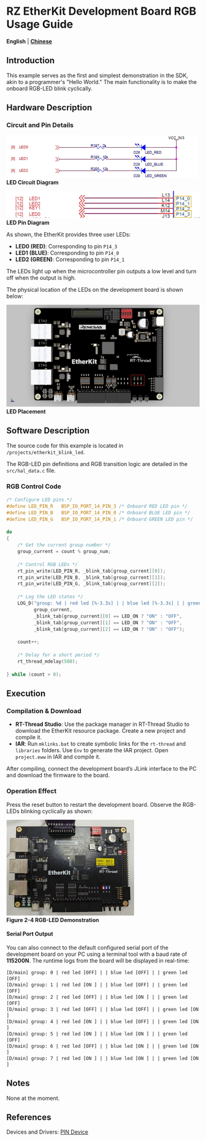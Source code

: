 # RZ EtherKit Development Board RGB Usage Guide

**English** | [**Chinese**](./README_zh.md)

## Introduction

This example serves as the first and simplest demonstration in the SDK, akin to a programmer's "Hello World." The main functionality is to make the onboard RGB-LED blink cyclically.

## Hardware Description

### Circuit and Pin Details

![img](./figures/wps31.jpg)  
**LED Circuit Diagram**

![img](./figures/wps32.jpg)  
**LED Pin Diagram**

As shown, the EtherKit provides three user LEDs:  
- **LED0 (RED)**: Corresponding to pin `P14_3`
- **LED1 (BLUE)**: Corresponding to pin `P14_0`
- **LED2 (GREEN)**: Corresponding to pin `P14_1`

The LEDs light up when the microcontroller pin outputs a low level and turn off when the output is high.

The physical location of the LEDs on the development board is shown below:

![img](./figures/wps33.jpg)  
**LED Placement**

## Software Description

The source code for this example is located in `/projects/etherkit_blink_led`.  

The RGB-LED pin definitions and RGB transition logic are detailed in the `src/hal_data.c` file.  

### RGB Control Code

```c
/* Configure LED pins */
#define LED_PIN_R   BSP_IO_PORT_14_PIN_3 /* Onboard RED LED pin */
#define LED_PIN_B   BSP_IO_PORT_14_PIN_0 /* Onboard BLUE LED pin */
#define LED_PIN_G   BSP_IO_PORT_14_PIN_1 /* Onboard GREEN LED pin */

do
{
    /* Get the current group number */
    group_current = count % group_num;

    /* Control RGB LEDs */
    rt_pin_write(LED_PIN_R, _blink_tab[group_current][0]);
    rt_pin_write(LED_PIN_B, _blink_tab[group_current][1]);
    rt_pin_write(LED_PIN_G, _blink_tab[group_current][2]);

    /* Log the LED states */
    LOG_D("group: %d | red led [%-3.3s] | | blue led [%-3.3s] | | green led [%-3.3s]",
          group_current,
          _blink_tab[group_current][0] == LED_ON ? "ON" : "OFF",
          _blink_tab[group_current][1] == LED_ON ? "ON" : "OFF",
          _blink_tab[group_current][2] == LED_ON ? "ON" : "OFF");

    count++;

    /* Delay for a short period */
    rt_thread_mdelay(500);

} while (count > 0);
```

## Execution

### Compilation & Download

- **RT-Thread Studio**: Use the package manager in RT-Thread Studio to download the EtherKit resource package. Create a new project and compile it.  
- **IAR**: Run `mklinks.bat` to create symbolic links for the `rt-thread` and `libraries` folders. Use `Env` to generate the IAR project. Open `project.eww` in IAR and compile it.

After compiling, connect the development board’s JLink interface to the PC and download the firmware to the board.

### Operation Effect

Press the reset button to restart the development board. Observe the RGB-LEDs blinking cyclically as shown:

![img](./figures/wps34.jpg)  
**Figure 2-4 RGB-LED Demonstration**

#### Serial Port Output
You can also connect to the default configured serial port of the development board on your PC using a terminal tool with a baud rate of **115200N**. The runtime logs from the board will be displayed in real-time:

```
[D/main] group: 0 | red led [OFF] | | blue led [OFF] | | green led [OFF]
[D/main] group: 1 | red led [ON ] | | blue led [OFF] | | green led [OFF]
[D/main] group: 2 | red led [OFF] | | blue led [ON ] | | green led [OFF]
[D/main] group: 3 | red led [OFF] | | blue led [OFF] | | green led [ON ]
[D/main] group: 4 | red led [ON ] | | blue led [OFF] | | green led [ON ]
[D/main] group: 5 | red led [ON ] | | blue led [ON ] | | green led [OFF]
[D/main] group: 6 | red led [OFF] | | blue led [ON ] | | green led [ON ]
[D/main] group: 7 | red led [ON ] | | blue led [ON ] | | green led [ON ]
```

## Notes

None at the moment.

## References

Devices and Drivers: [PIN Device](https://www.rt-thread.org/document/site/#/rt-thread-version/rt-thread-standard/programming-manual/device/pin/pin)